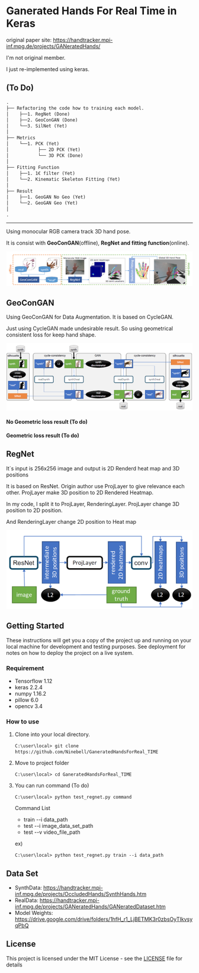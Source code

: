 # Ganerated Hands For Real Time in Keras

original paper site: https://handtracker.mpi-inf.mpg.de/projects/GANeratedHands/

I'm not original member.

I just re-implemented using keras.

## (To Do)
```
.
├── Refactoring the code how to training each model.
│    ├──1. RegNet (Done)
│    ├──2. GeoConGAN (Done)
│    └──3. SilNet (Yet)
│
├── Metrics
│    └──1. PCK (Yet)
│           ├── 2D PCK (Yet)
│           └── 3D PCK (Done)
│
├── Fitting Function
│    ├──1. 1€ filter (Yet)
│    └──2. Kinematic Skeleton Fitting (Yet)
│
├── Result
│    ├──1. GeoGAN No Geo (Yet)
│    └──2. GeoGAN Geo (Yet)
│
.
```

---

Using monocular RGB camera track 3D hand pose.

It is consist with __GeoConGAN__(offline), __RegNet and fitting function__(online). 

![Alt text](./image/whole_model.PNG)  


## GeoConGAN
Using GeoConGAN for Data Augmentation. It is based on CycleGAN.

Just using CycleGAN made undesirable result. So using geometrical consistent loss for keep hand shape.  

![Alt text](./image/GeoCycleGan.PNG)


#### No Geometric loss result (To do)
#### Geometric loss result (To do)


## RegNet  
It`s input is 256x256 image and output is 2D Renderd heat map and 3D positions

It is based on ResNet. Origin author use ProjLayer to give relevance each other. 
 ProjLayer make 3D position to 2D Rendered Heatmap.  

In my code, I split it to ProjLayer, RenderingLayer. ProjLayer change 3D position to 2D position.  

And RenderingLayer change 2D position to Heat map

![Alt text](./image/regnet_model.PNG)

## Getting Started

These instructions will get you a copy of the project up and running on your local machine for development and testing purposes. See deployment for notes on how to deploy the project on a live system.

### Requirement 

- Tensorflow 1.12
- keras 2.2.4  
- numpy 1.16.2  
- pillow 6.0
- opencv 3.4
    
### How to use

1. Clone into your local directory.  
    ```
    C:\user\local> git clone https://github.com/Ninebell/GaneratedHandsForReal_TIME
    ```
2. Move to project folder
    ```
    C:\user\local> cd GaneratedHandsForReal_TIME
    ```
3. You can run command (To do)
    ```
    C:\user\local> python test_regnet.py command
    ```
    
    Command List
    - train --i data_path  
    - test --i image_data_set_path 
    - test --v video_file_path
    
    ex)
    ```
    C:\user\local> python test_regnet.py train --i data_path
    ```
## Data Set
- SynthData: https://handtracker.mpi-inf.mpg.de/projects/OccludedHands/SynthHands.htm
- RealData: https://handtracker.mpi-inf.mpg.de/projects/GANeratedHands/GANeratedDataset.htm
- Model Weights: https://drive.google.com/drive/folders/1hfH_r1_LjBETMK3r0zbsOyTIkvsyqPbQ
## License

This project is licensed under the MIT License - see the [LICENSE](LICENSE) file for details

